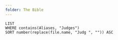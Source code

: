 ```yaml
---
folder: The Bible
---
```


```dataview
LIST 
WHERE contains(Aliases, "Judges")
SORT number(replace(file.name, "Judg ", "")) ASC
```
 
